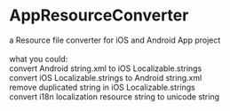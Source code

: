 # AppResourceConverter
a Resource file converter for iOS and Android App project
<br><br>
what you could:<br>
convert Android string.xml to iOS Localizable.strings<br>
convert iOS Localizable.strings to Android string.xml<br>
remove duplicated string in iOS Localizable.strings<br>
convert i18n localization resource string to unicode string
